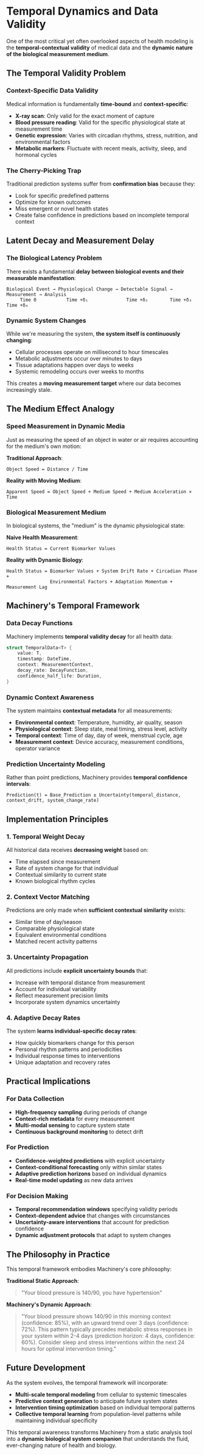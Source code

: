 # Temporal Dynamics and Data Validity

One of the most critical yet often overlooked aspects of health modeling is the **temporal-contextual validity** of medical data and the **dynamic nature of the biological measurement medium**.

## The Temporal Validity Problem

### Context-Specific Data Validity
Medical information is fundamentally **time-bound** and **context-specific**:

- **X-ray scan**: Only valid for the exact moment of capture
- **Blood pressure reading**: Valid for the specific physiological state at measurement time
- **Genetic expression**: Varies with circadian rhythms, stress, nutrition, and environmental factors
- **Metabolic markers**: Fluctuate with recent meals, activity, sleep, and hormonal cycles

### The Cherry-Picking Trap
Traditional prediction systems suffer from **confirmation bias** because they:
- Look for specific predefined patterns
- Optimize for known outcomes
- Miss emergent or novel health states
- Create false confidence in predictions based on incomplete temporal context

## Latent Decay and Measurement Delay

### The Biological Latency Problem
There exists a fundamental **delay between biological events and their measurable manifestation**:

```
Biological Event → Physiological Change → Detectable Signal → Measurement → Analysis
     Time 0           Time +δ₁              Time +δ₂        Time +δ₃    Time +δ₄
```

### Dynamic System Changes
While we're measuring the system, **the system itself is continuously changing**:
- Cellular processes operate on millisecond to hour timescales
- Metabolic adjustments occur over minutes to days
- Tissue adaptations happen over days to weeks
- Systemic remodeling occurs over weeks to months

This creates a **moving measurement target** where our data becomes increasingly stale.

## The Medium Effect Analogy

### Speed Measurement in Dynamic Media
Just as measuring the speed of an object in water or air requires accounting for the medium's own motion:

**Traditional Approach**:
```
Object Speed = Distance / Time
```

**Reality with Moving Medium**:
```
Apparent Speed = Object Speed + Medium Speed + Medium Acceleration × Time
```

### Biological Measurement Medium
In biological systems, the "medium" is the dynamic physiological state:

**Naive Health Measurement**:
```
Health Status = Current Biomarker Values
```

**Reality with Dynamic Biology**:
```
Health Status = Biomarker Values + System Drift Rate + Circadian Phase + 
                Environmental Factors + Adaptation Momentum + Measurement Lag
```

## Machinery's Temporal Framework

### Data Decay Functions
Machinery implements **temporal validity decay** for all health data:

```rust
struct TemporalData<T> {
    value: T,
    timestamp: DateTime,
    context: MeasurementContext,
    decay_rate: DecayFunction,
    confidence_half_life: Duration,
}
```

### Dynamic Context Awareness
The system maintains **contextual metadata** for all measurements:
- **Environmental context**: Temperature, humidity, air quality, season
- **Physiological context**: Sleep state, meal timing, stress level, activity
- **Temporal context**: Time of day, day of week, menstrual cycle, age
- **Measurement context**: Device accuracy, measurement conditions, operator variance

### Prediction Uncertainty Modeling
Rather than point predictions, Machinery provides **temporal confidence intervals**:

```
Prediction(t) = Base_Prediction ± Uncertainty(temporal_distance, context_drift, system_change_rate)
```

## Implementation Principles

### 1. Temporal Weight Decay
All historical data receives **decreasing weight** based on:
- Time elapsed since measurement
- Rate of system change for that individual
- Contextual similarity to current state
- Known biological rhythm cycles

### 2. Context Vector Matching
Predictions are only made when **sufficient contextual similarity** exists:
- Similar time of day/season
- Comparable physiological state
- Equivalent environmental conditions
- Matched recent activity patterns

### 3. Uncertainty Propagation
All predictions include **explicit uncertainty bounds** that:
- Increase with temporal distance from measurement
- Account for individual variability
- Reflect measurement precision limits
- Incorporate system dynamics uncertainty

### 4. Adaptive Decay Rates
The system **learns individual-specific decay rates**:
- How quickly biomarkers change for this person
- Personal rhythm patterns and periodicities  
- Individual response times to interventions
- Unique adaptation and recovery rates

## Practical Implications

### For Data Collection
- **High-frequency sampling** during periods of change
- **Context-rich metadata** for every measurement
- **Multi-modal sensing** to capture system state
- **Continuous background monitoring** to detect drift

### For Prediction
- **Confidence-weighted predictions** with explicit uncertainty
- **Context-conditional forecasting** only within similar states
- **Adaptive prediction horizons** based on individual dynamics
- **Real-time model updating** as new data arrives

### For Decision Making
- **Temporal recommendation windows** specifying validity periods
- **Context-dependent advice** that changes with circumstances
- **Uncertainty-aware interventions** that account for prediction confidence
- **Dynamic adjustment protocols** that adapt to system changes

## The Philosophy in Practice

This temporal framework embodies Machinery's core philosophy:

**Traditional Static Approach**:
> "Your blood pressure is 140/90, you have hypertension"

**Machinery's Dynamic Approach**:
> "Your blood pressure shows 140/90 in this morning context (confidence: 85%), with an upward trend over 3 days (confidence: 72%). This pattern typically precedes metabolic stress responses in your system within 2-4 days (prediction horizon: 4 days, confidence: 60%). Consider sleep and stress interventions within the next 24 hours for optimal intervention timing."

## Future Development

As the system evolves, the temporal framework will incorporate:
- **Multi-scale temporal modeling** from cellular to systemic timescales
- **Predictive context generation** to anticipate future system states
- **Intervention timing optimization** based on individual temporal patterns
- **Collective temporal learning** from population-level patterns while maintaining individual specificity

This temporal awareness transforms Machinery from a static analysis tool into a **dynamic biological system companion** that understands the fluid, ever-changing nature of health and biology. 